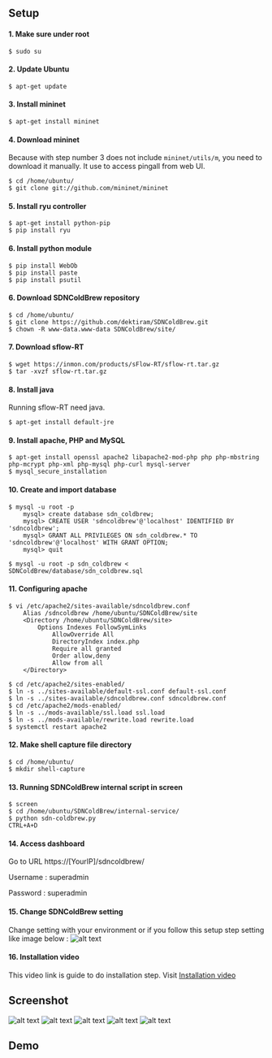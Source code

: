 ## Setup
#### 1. Make sure under root
```
$ sudo su
```
#### 2. Update Ubuntu
```
$ apt-get update
```
#### 3. Install mininet
```
$ apt-get install mininet
```
#### 4. Download mininet
Because with step number 3 does not include `mininet/utils/m`, you need to download it manually. It use to access pingall from web UI.
```
$ cd /home/ubuntu/
$ git clone git://github.com/mininet/mininet
```
#### 5. Install ryu controller
```
$ apt-get install python-pip
$ pip install ryu
```
#### 6. Install python module
```
$ pip install WebOb
$ pip install paste
$ pip install psutil
```
#### 6. Download SDNColdBrew repository
```
$ cd /home/ubuntu/
$ git clone https://github.com/dektiram/SDNColdBrew.git
$ chown -R www-data.www-data SDNColdBrew/site/
```
#### 7. Download sflow-RT
```
$ wget https://inmon.com/products/sFlow-RT/sflow-rt.tar.gz
$ tar -xvzf sflow-rt.tar.gz
```
#### 8. Install java
Running sflow-RT need java.
```
$ apt-get install default-jre
```
#### 9. Install apache, PHP and MySQL
```
$ apt-get install openssl apache2 libapache2-mod-php php php-mbstring php-mcrypt php-xml php-mysql php-curl mysql-server
$ mysql_secure_installation
```
#### 10. Create and import database
```
$ mysql -u root -p
	mysql> create database sdn_coldbrew;
	mysql> CREATE USER 'sdncoldbrew'@'localhost' IDENTIFIED BY 'sdncoldbrew';
	mysql> GRANT ALL PRIVILEGES ON sdn_coldbrew.* TO 'sdncoldbrew'@'localhost' WITH GRANT OPTION;
	mysql> quit
	
$ mysql -u root -p sdn_coldbrew < SDNColdBrew/database/sdn_coldbrew.sql
```
#### 11. Configuring apache
```
$ vi /etc/apache2/sites-available/sdncoldbrew.conf
	Alias /sdncoldbrew /home/ubuntu/SDNColdBrew/site
	<Directory /home/ubuntu/SDNColdBrew/site>
		Options Indexes FollowSymLinks
			AllowOverride All
			DirectoryIndex index.php
			Require all granted
			Order allow,deny
			Allow from all
	</Directory>
	
$ cd /etc/apache2/sites-enabled/
$ ln -s ../sites-available/default-ssl.conf default-ssl.conf
$ ln -s ../sites-available/sdncoldbrew.conf sdncoldbrew.conf
$ cd /etc/apache2/mods-enabled/
$ ln -s ../mods-available/ssl.load ssl.load
$ ln -s ../mods-available/rewrite.load rewrite.load
$ systemctl restart apache2
```
#### 12. Make shell capture file directory
```
$ cd /home/ubuntu/
$ mkdir shell-capture
```
#### 13. Running SDNColdBrew internal script in screen
```
$ screen
$ cd /home/ubuntu/SDNColdBrew/internal-service/
$ python sdn-coldbrew.py
CTRL+A+D
```
#### 14. Access dashboard
Go to URL https://[YourIP]/sdncoldbrew/

Username : superadmin

Password : superadmin
#### 15. Change SDNColdBrew setting
Change setting with your environment or if you follow this setup step setting like image below :
![alt text](https://github.com/dektiram/SDNColdBrew/raw/tarom/images/default_settings.png)
#### 16. Installation video
This video link is guide to do installation step. Visit [Installation video](https://www.youtube.com/watch?v=lbyivwjvc3I)
## Screenshot
![alt text](https://github.com/dektiram/SDNColdBrew/raw/tarom/images/controller.png)
![alt text](https://github.com/dektiram/SDNColdBrew/raw/tarom/images/topology.png)
![alt text](https://github.com/dektiram/SDNColdBrew/raw/tarom/images/ofctl_rest_api_1.png)
![alt text](https://github.com/dektiram/SDNColdBrew/raw/tarom/images/ofctl_rest_api_2.png)
![alt text](https://github.com/dektiram/SDNColdBrew/raw/tarom/images/topo_rest_api.png)
## Demo
